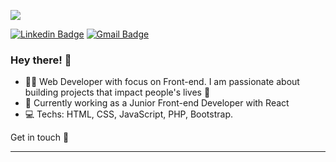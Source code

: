 
![](https://www.google.com/url?sa=i&url=https%3A%2F%2Fwww.pinterest.com%2Frechcamila%2Fgifs-e-videos%2F&psig=AOvVaw1vHgWsI2aBqb0n7QClSRms&ust=1643979508199000&source=images&cd=vfe&ved=0CAgQjRxqFwoTCNCZ-4fL4_UCFQAAAAAdAAAAABAq)

[![Linkedin Badge](https://img.shields.io/badge/-LinkedIn-blue?style=flat-square&logo=Linkedin&logoColor=white&link=#)](#)
[![Gmail Badge](https://img.shields.io/badge/-tiago.costadiasss@gmail.com-c14438?style=flat-square&logo=Gmail&logoColor=white&link=mailto:schermack07tiago@gmail.com)](mailto:schermack07tiago@gmail.com)


### Hey there! 👋

- :man_technologist:  Web Developer with focus on Front-end. I am passionate about building projects that impact people's lives :dizzy:
- :briefcase: Currently working as a Junior Front-end Developer with React
- 💻 Techs: HTML, CSS, JavaScript, PHP, Bootstrap.

Get in touch :wave:

---

